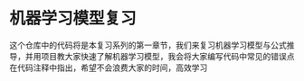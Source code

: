 # 机器学习模型复习
这个仓库中的代码将是本复习系列的第一章节，我们来复习机器学习模型与公式推导，并用项目教大家快速了解机器学习模型，我会将大家编写代码中常见的错误点在代码注释中指出，希望不会浪费大家的时间，高效学习
